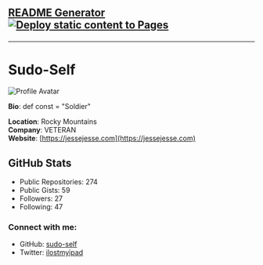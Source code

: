 ## <a href="https://sudo-self.github.io/README/">README Generator</a><br>[![Deploy static content to Pages](https://github.com/sudo-self/README/actions/workflows/static.yml/badge.svg)](https://github.com/sudo-self/README/actions/workflows/static.yml)<hr>

# Sudo-Self

![Profile Avatar](https://avatars.githubusercontent.com/u/119916323?v=4)

**Bio**: def const = "Soldier"
  
**Location**: Rocky Mountains  
**Company**: VETERAN  
**Website**: [https://jessejesse.com](https://jessejesse.com)  

## GitHub Stats
- Public Repositories: 274
- Public Gists: 59
- Followers: 27
- Following: 47

### Connect with me:
- GitHub: [sudo-self](https://github.com/sudo-self)
- Twitter: [ilostmyipad](https://twitter.com/ilostmyipad)
